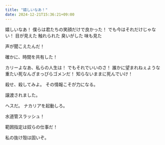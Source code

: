```yaml
---
title: "嬉しいなあ！"
date: 2024-12-21T15:36:21+09:00
---
```

嬉しいなあ！
僕らは君たちの笑顔だけで良かった！
でも今はそれだけじゃない！
目が見えた
触れられた
臭いがした
味も見た

声が聞こえたんだ！

確かに、時間を共有した！

カリーよなあ、私らの人生は！
でもそれでいいのさ！
誰かに望まれねぇような重たい死なんざまっぴらゴメンだ！
知らないままに死んでいけ！

殺せ、殺してみよ。
その情報こそが力になる。

譲渡されました。

ヘスだ。
ナカリアを起動しろ。

水道管スラッシュ！

範囲指定は奴らの仕事だ！

私の抜け殻は固いぞ。
